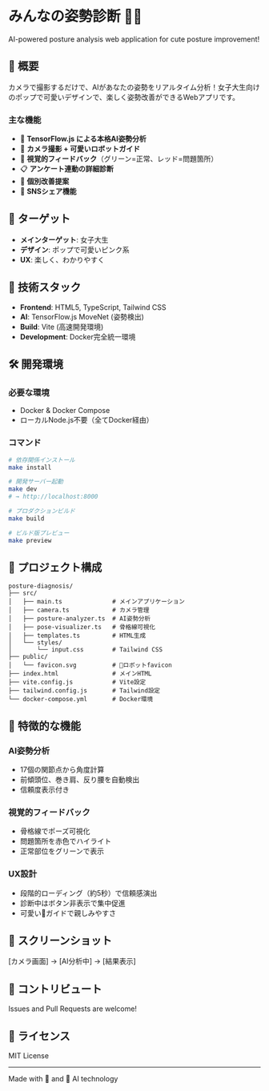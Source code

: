 # みんなの姿勢診断 🤖💕

AI-powered posture analysis web application for cute posture improvement!

## 🌟 概要

カメラで撮影するだけで、AIがあなたの姿勢をリアルタイム分析！女子大生向けのポップで可愛いデザインで、楽しく姿勢改善ができるWebアプリです。

### 主な機能

- 🤖 **TensorFlow.js による本格AI姿勢分析**
- 📸 **カメラ撮影 + 可愛いロボットガイド**
- 🎨 **視覚的フィードバック**（グリーン=正常、レッド=問題箇所）
- 📋 **アンケート連動の詳細診断**
- 💖 **個別改善提案**
- 📱 **SNSシェア機能**

## 🎯 ターゲット

- **メインターゲット**: 女子大生
- **デザイン**: ポップで可愛いピンク系
- **UX**: 楽しく、わかりやすく

## 🚀 技術スタック

- **Frontend**: HTML5, TypeScript, Tailwind CSS
- **AI**: TensorFlow.js MoveNet (姿勢検出)
- **Build**: Vite (高速開発環境)
- **Development**: Docker完全統一環境

## 🛠️ 開発環境

### 必要な環境

- Docker & Docker Compose
- ローカルNode.js不要（全てDocker経由）

### コマンド

```bash
# 依存関係インストール
make install

# 開発サーバー起動
make dev
# → http://localhost:8000

# プロダクションビルド
make build

# ビルド版プレビュー
make preview
```

## 📁 プロジェクト構成

```
posture-diagnosis/
├── src/
│   ├── main.ts              # メインアプリケーション
│   ├── camera.ts            # カメラ管理
│   ├── posture-analyzer.ts  # AI姿勢分析
│   ├── pose-visualizer.ts   # 骨格線可視化
│   ├── templates.ts         # HTML生成
│   └── styles/
│       └── input.css        # Tailwind CSS
├── public/
│   └── favicon.svg          # 🤖ロボットfavicon
├── index.html               # メインHTML
├── vite.config.js           # Vite設定
├── tailwind.config.js       # Tailwind設定
└── docker-compose.yml       # Docker環境
```

## 🎨 特徴的な機能

### AI姿勢分析
- 17個の関節点から角度計算
- 前傾頭位、巻き肩、反り腰を自動検出
- 信頼度表示付き

### 視覚的フィードバック
- 骨格線でポーズ可視化
- 問題箇所を赤色でハイライト
- 正常部位をグリーンで表示

### UX設計
- 段階的ローディング（約5秒）で信頼感演出
- 診断中はボタン非表示で集中促進
- 可愛い🤖ガイドで親しみやすさ

## 📸 スクリーンショット

[カメラ画面] → [AI分析中] → [結果表示]

## 🤝 コントリビュート

Issues and Pull Requests are welcome!

## 📄 ライセンス

MIT License

---

Made with 💖 and 🤖 AI technology
